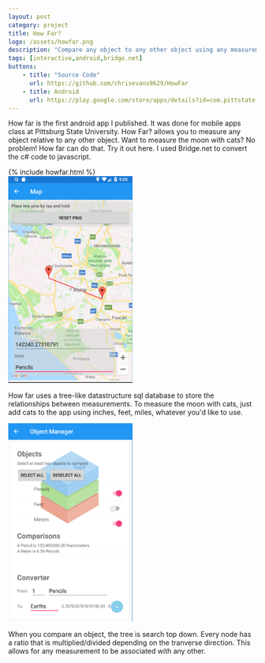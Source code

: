 ```yaml
---
layout: post
category: project
title: How Far?
logo: /assets/howfar.png
description: "Compare any object to any other object using any measurement."
tags: [interactive,android,bridge.net]
buttons:
    - title: "Source Code"
      url: https://github.com/chrisevans9629/HowFar
    - title: Android
      url: https://play.google.com/store/apps/details?id=com.pittstate.howfar
---
```




How far is the first android app I published.  It was done for mobile apps class at Pittsburg State University.  How Far? allows you to measure any object relative to any other object.  Want to measure the moon with cats? No problem!  How far can do that.  Try it out here.  I used Bridge.net to convert the c# code to javascript.

<div class="break" />
<div> 
{% include howfar.html %}
</div>
<div class="break" />


<img style="max-width: 50%;" src="/assets/images/howfar_map.png" alt="map">

How far uses a tree-like datastructure sql database to store the relationships between measurements.  To measure the moon with cats, just add cats to the app using inches, feet, miles, whatever you'd like to use.

<img style="max-width: 50%;" src="/assets/images/howfar_manager.png" alt="manager">

When you compare an object, the tree is search top down.  Every node has a ratio that is multiplied/divided depending on the tranverse direction.  This allows for any measurement to be associated with any other.
